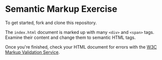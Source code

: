 # Semantic Markup Exercise

To get started, fork and clone this repository.

The `index.html` document is marked up with many `<div>` and `<span>` tags. Examine their content and change them to semantic HTML tags.

Once you're finished, check your HTML document for errors with the [W3C Markup Validation Service](https://validator.w3.org/#validate_by_input).
